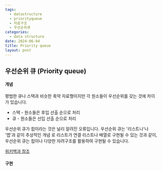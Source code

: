 ```yaml
---
tags:
  - datastructure
  - priorityqueue
  - 자료구조
  - 우선순위큐
categories:
  - data structure
date: 2024-06-04
title: Priority queue
layout: post
---
```

## 우선순위 큐 (Priority queue)

#### 개념
평범한 큐나 스택과 비슷한 축약 자료형이지만 각 원소들이 우선순위를 갖는 것에 차이가 있습니다. 
- 스택 - 원소들은 후입 선출 순으로 처리
- 큐 - 원소들은 선입 선출 순으로 처리

우선순위 큐가 힙이라는 것은 널리 알려진 오류입니다. 우선순위 큐는 '리스트나'나 '맵'과 같이 추상적인 개념 로 리스트가 연결 리스트나 배열로 구현될 수 있는 것과 같이, 우선순위 큐는 힙이나 다양한 자려구조를 활용하여 구현될 수 있습니다.

[위키백과 참조](https://ko.wikipedia.org/wiki/%EC%9A%B0%EC%84%A0%EC%88%9C%EC%9C%84_%ED%81%90)

#### 구현
